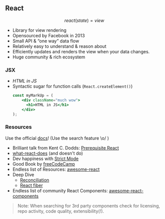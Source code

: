 ## React

$$
  react(state) = view
$$

* Library for view rendering
* Opensourced by Facebook in 2013
* Small API & “one way” data flow
* Relatively easy to understand & reason about
* Efficiently updates and renders the view when your data changes.
* Huge community & rich ecosystem
 
### JSX
* _HTML in JS_
* Syntactic sugar for function calls (`React.createElement()`)
  ```jsx
  const myMarkUp = (
      <div className="much wow">
        <h1>HTML in JS</h1>
      </div>
  );
  ```

### Resources

Use the official [docs](https://reactjs.org/)! (Use the search feature \o/ )

* Brilliant talk from Kent C. Dodds: [Prerequisite React](https://www.youtube.com/watch?v=tO8qHlr6Wqg)
* [what-react-does](https://daveceddia.com/what-react-does/) (and doesn't do)
* Dev happiness with [Strict Mode](https://reactjs.org/docs/strict-mode.html)
* Good Book by [freeCodeCamp](https://www.freecodecamp.org/news/the-react-handbook-b71c27b0a795/)
* Endless list of Resources: [awesome-react](https://github.com/enaqx/awesome-react)
* Deep Dive
  * [Reconciliation](https://reactjs.org/docs/reconciliation.html)
  * [React fiber](https://github.com/acdlite/react-fiber-architecture)
* Endless list of community React Components: [awesome-react-components](https://github.com/brillout/awesome-react-components)

> Note: When searching for 3rd party components check for licensing, repo activity, code quality, extensibility(!).


